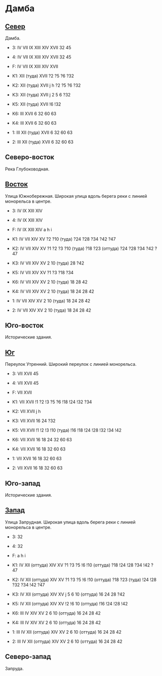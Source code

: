 # Дамба

## [Север](./10500125.md)

Дамба.

* 3:    IV  VII IX  XIII    XIV XVII    32  45
* 4:    IV  VII IX  XIII    XIV XVII    32  45
* F:    IV  VII IX  XIII    XIV XVII
* K1:   XII (туда)  XVII
        ?2  ?5  ?6  ?32
* K2:   XII (туда)  XVII
        j   h
        ?2  ?5  ?6  ?32
* K3:   XII (туда)  XVII
        j
        2   5   6   ?32
* K5:   XII (туда)  XVII
        !6  !32

* K6:   III XVII
        6   32  60  63
* K4:   III XVII
        6   32  60  63
* 1:    III XII (туда)  XVII
        6   32  60  63
* 2:    III XII (туда)  XVII
        6   32  60  63

## Северо-восток

Река Глубоководная.

## [Восток](./510120.md)

Улица Южнобережная.
Широкая улица вдоль берега реки с линией монорельса в центре.

* 3:    IV  IX  XIII    XIV
* 4:    IV  IX  XIII    XIV
* F:    IV  IX  XIII    XIV
        a   h   i
* K1:   IV  VII XIV XV
        ?2  ?10 (туда)  ?24 ?28 ?34 ?42 ?47
* K2:   IV  VII XIV XV
        ?1  ?2  ?3  ?10 (туда)  ?18 ?23 (оттуда)    ?24 ?28 ?34 ?42 ?47
* K3:   IV  VII XIV XV
        2   10 (туда)   28  ?42
* K5:   IV  VII XIV XV
        ?1  ?3  ?18 ?34

* K6:   IV  VII XIV XV
        2   10 (туда)   18  28  42
* K4:   IV  VII XIV XV
        2   10 (туда)   18  24  28  42
* 1:    IV  VII XIV XV
        2   10 (туда)   18  24  28  42
* 2:    IV  VII XIV XV
        2   10 (туда)   18  24  28  42

## Юго-восток

Исторические здания.

## [Юг](./500125.md)

Переулок Утренний.
Широкий переулок с линией монорельса.

* 3:    VII XVII    45
* 4:    VII XVII    45
* F:    VII XVII
* K1:   VII XVII
        !1  ?2  !3  ?5  ?6  !18 !24 !32 ?34
* K2:   VII XVII
        j   h
* K3:   VII XVII
        16  24  ?32
* K5:   VII XVII
        !1  !2  !3  !10 (туда)  !16 !18 !24 !28 !32 !34 !42

* K6:   VII XVII
        16  18  24  32  60  63
* K4:   VII XVII
        16  18  32  60  63
* 1:    VII XVII
        16  18  32  60  63
* 2:    VII XVII
        16  18  32  60  63

## Юго-запад

Исторические здания.

## [Запад](./490120.md)

Улица Запрудная.
Широкая улица вдоль берега реки с линией монорельса в центре.

* 3:    32
* 4:    32
* F:    a   h   i
* K1:   IV  XII (оттуда)    XIV XV
        ?1  ?3  ?5  !6  !10 (оттуда)    ?18 !24 !28 ?34 !42 ?47
* K2:   IV  XII (оттуда)    XIV XV
        ?1  ?3  ?5  !6  !10 (оттуда)    ?18 ?23 (туда)  !24 !28 ?32 ?34 !42 ?47
* K3:   IV  XII (оттуда)    XIV XV
        j
        5   6   10 (оттуда) 16  24  28  ?42
* K5:   IV  XII (оттуда)    XIV XV
        !2  !6  10 (оттуда) !16 !24 !28 !42

* K6:   III IV  XIV XV
        2   6   10 (оттуда) 16  24  28  42
* K4:   III IV  XIV XV
        2   6   10 (оттуда) 16  24  28  42
* 1:    III IV  XII (оттуда)    XIV XV
        2   6   10 (оттуда) 16  24  28  42
* 2:    III IV  XII (оттуда)    XIV XV
        2   6   10 (оттуда) 16  24  28  42

## Северо-запад

Запруда.

